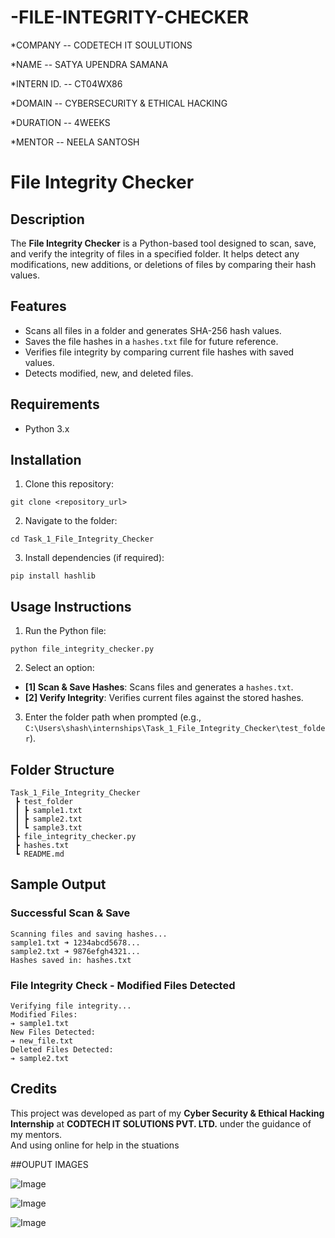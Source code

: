 # -FILE-INTEGRITY-CHECKER

*COMPANY -- CODETECH IT SOULUTIONS

*NAME -- SATYA UPENDRA SAMANA

*INTERN ID. -- CT04WX86

*DOMAIN -- CYBERSECURITY & ETHICAL HACKING

*DURATION -- 4WEEKS

*MENTOR -- NEELA SANTOSH



# File Integrity Checker

## Description
The **File Integrity Checker** is a Python-based tool designed to scan, save, and verify the integrity of files in a specified folder. It helps detect any modifications, new additions, or deletions of files by comparing their hash values.

## Features
* Scans all files in a folder and generates SHA-256 hash values.  
* Saves the file hashes in a `hashes.txt` file for future reference.  
* Verifies file integrity by comparing current file hashes with saved values.  
* Detects modified, new, and deleted files.  

## Requirements
* Python 3.x

## Installation
1. Clone this repository:
```
git clone <repository_url>
```
2. Navigate to the folder:
```
cd Task_1_File_Integrity_Checker
```
3. Install dependencies (if required):
```
pip install hashlib
```

## Usage Instructions
1. Run the Python file:
```
python file_integrity_checker.py
```
2. Select an option:
* **[1] Scan & Save Hashes**: Scans files and generates a `hashes.txt`.  
* **[2] Verify Integrity**: Verifies current files against the stored hashes.  

3. Enter the folder path when prompted (e.g., `C:\Users\shash\internships\Task_1_File_Integrity_Checker\test_folder`).

## Folder Structure
```
Task_1_File_Integrity_Checker
 ┣ test_folder
 ┃ ┣ sample1.txt
 ┃ ┣ sample2.txt
 ┃ ┗ sample3.txt
 ┣ file_integrity_checker.py
 ┣ hashes.txt
 ┗ README.md
```

## Sample Output
### Successful Scan & Save
```
Scanning files and saving hashes...
sample1.txt ➜ 1234abcd5678...
sample2.txt ➜ 9876efgh4321...
Hashes saved in: hashes.txt
```

### File Integrity Check - Modified Files Detected
```
Verifying file integrity...
Modified Files:
➔ sample1.txt
New Files Detected:
➔ new_file.txt
Deleted Files Detected:
➔ sample2.txt
```

## Credits
This project was developed as part of my **Cyber Security & Ethical Hacking Internship** at **CODTECH IT SOLUTIONS PVT. LTD.** under the guidance of my mentors.  
  And using online for help in the stuations


  ##OUPUT IMAGES

  ![Image](https://github.com/user-attachments/assets/9b57e5e1-e5f7-447b-bedb-8ab577f0b1cc)

  ![Image](https://github.com/user-attachments/assets/8997517f-ee6e-488f-8acd-9afb5fa86201)

  ![Image](https://github.com/user-attachments/assets/761173f5-2c89-438b-ab46-7c755a52e412)

  
  
  

